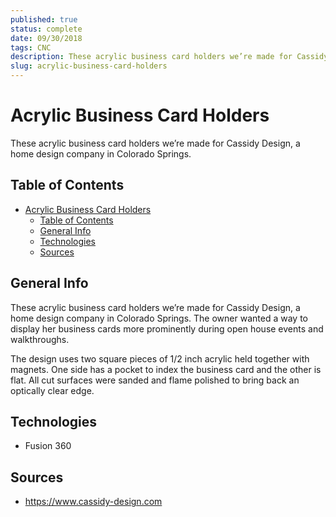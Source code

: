 ```yaml
---
published: true
status: complete
date: 09/30/2018
tags: CNC
description: These acrylic business card holders we’re made for Cassidy Design, a home design company in Colorado Springs.
slug: acrylic-business-card-holders
---
```

# Acrylic Business Card Holders
These acrylic business card holders we’re made for Cassidy Design, a home design company in Colorado Springs.

## Table of Contents
- [Acrylic Business Card Holders](#acrylic-business-card-holders)
  - [Table of Contents](#table-of-contents)
  - [General Info](#general-info)
  - [Technologies](#technologies)
  - [Sources](#sources)

## General Info
These acrylic business card holders we’re made for Cassidy Design, a home design company in Colorado Springs. The owner wanted a way to display her business cards more prominently during open house events and walkthroughs.

The design uses two square pieces of 1/2 inch acrylic held together with magnets. One side has a pocket to index the business card and the other is flat. All cut surfaces were sanded and flame polished to bring back an optically clear edge.

## Technologies
- Fusion 360

## Sources
- https://www.cassidy-design.com